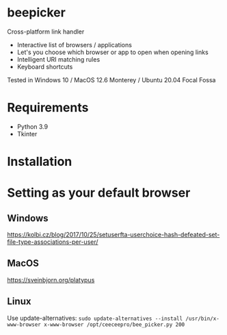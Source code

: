 # beepicker
Cross-platform link handler

- Interactive list of browsers / applications
- Let's you choose which browser or app to open when opening links
- Intelligent URI matching rules
- Keyboard shortcuts

Tested in Windows 10 / MacOS 12.6 Monterey / Ubuntu 20.04 Focal Fossa

# Requirements
- Python 3.9
- Tkinter

# Installation

# Setting as your default browser

## Windows
https://kolbi.cz/blog/2017/10/25/setuserfta-userchoice-hash-defeated-set-file-type-associations-per-user/

## MacOS
https://sveinbjorn.org/platypus

## Linux
Use update-alternatives:
`sudo update-alternatives --install /usr/bin/x-www-browser x-www-browser /opt/ceeceepro/bee_picker.py 200`
